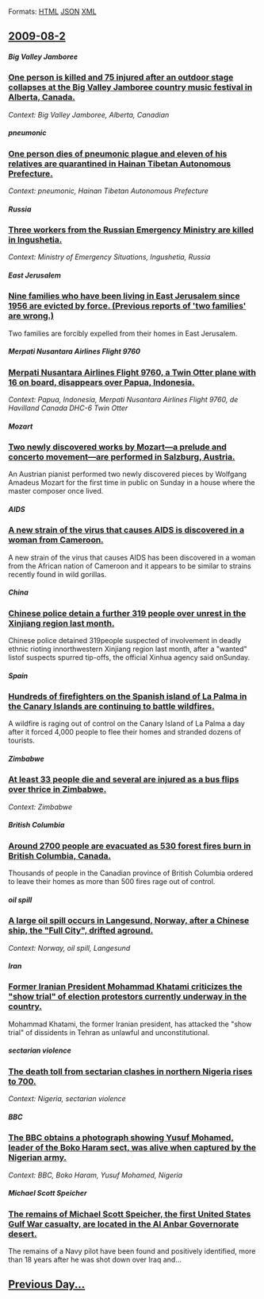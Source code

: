 
Formats: [HTML](2009/08/2/index.html)  [JSON](2009/08/2/index.json)  [XML](2009/08/2/index.xml)  

## [2009-08-2](/news/2009/08/2/index.md)

##### Big Valley Jamboree
### [ One person is killed and 75 injured after an outdoor stage collapses at the Big Valley Jamboree country music festival in Alberta, Canada. ](/news/2009/08/2/one-person-is-killed-and-75-injured-after-an-outdoor-stage-collapses-at-the-big-valley-jamboree-country-music-festival-in-alberta-canada.md)
_Context: Big Valley Jamboree, Alberta, Canadian_

##### pneumonic
### [ One person dies of pneumonic plague and eleven of his relatives are quarantined in Hainan Tibetan Autonomous Prefecture. ](/news/2009/08/2/one-person-dies-of-pneumonic-plague-and-eleven-of-his-relatives-are-quarantined-in-hainan-tibetan-autonomous-prefecture.md)
_Context: pneumonic, Hainan Tibetan Autonomous Prefecture_

##### Russia
### [ Three workers from the Russian Emergency Ministry are killed in Ingushetia. ](/news/2009/08/2/three-workers-from-the-russian-emergency-ministry-are-killed-in-ingushetia.md)
_Context: Ministry of Emergency Situations, Ingushetia, Russia_

##### East Jerusalem
### [ Nine families who have been living in East Jerusalem since 1956 are evicted by force. (Previous reports of 'two families' are wrong.) ](/news/2009/08/2/nine-families-who-have-been-living-in-east-jerusalem-since-1956-are-evicted-by-force-previous-reports-of-two-families-are-wrong.md)
Two families are forcibly expelled from their homes in East Jerusalem.

##### Merpati Nusantara Airlines Flight 9760
### [ Merpati Nusantara Airlines Flight 9760, a Twin Otter plane with 16 on board, disappears over Papua, Indonesia. ](/news/2009/08/2/merpati-nusantara-airlines-flight-9760-a-twin-otter-plane-with-16-on-board-disappears-over-papua-indonesia.md)
_Context: Papua, Indonesia, Merpati Nusantara Airlines Flight 9760, de Havilland Canada DHC-6 Twin Otter_

##### Mozart
### [ Two newly discovered works by Mozart&mdash;a prelude and concerto movement&mdash;are performed in Salzburg, Austria. ](/news/2009/08/2/two-newly-discovered-works-by-mozart-mdash-a-prelude-and-concerto-movement-mdash-are-performed-in-salzburg-austria.md)
An Austrian pianist performed two newly discovered pieces by Wolfgang Amadeus Mozart for the first time in public on Sunday in a house where the master composer once lived.

##### AIDS
### [ A new strain of the virus that causes AIDS is discovered in a woman from Cameroon. ](/news/2009/08/2/a-new-strain-of-the-virus-that-causes-aids-is-discovered-in-a-woman-from-cameroon.md)
A new strain of the virus that causes AIDS has been discovered in a woman from the African nation of Cameroon and it appears to be similar to strains recently found in wild gorillas.

##### China
### [ Chinese police detain a further 319 people over unrest in the Xinjiang region last month. ](/news/2009/08/2/chinese-police-detain-a-further-319-people-over-unrest-in-the-xinjiang-region-last-month.md)
Chinese police detained 319people suspected of involvement in deadly ethnic rioting innorthwestern Xinjiang region last month, after a &quot;wanted&quot; listof suspects spurred tip-offs, the official Xinhua agency said onSunday.

##### Spain
### [ Hundreds of firefighters on the Spanish island of La Palma in the Canary Islands are continuing to battle wildfires. ](/news/2009/08/2/hundreds-of-firefighters-on-the-spanish-island-of-la-palma-in-the-canary-islands-are-continuing-to-battle-wildfires.md)
A wildfire is raging out of control on the Canary Island of La Palma a day after it forced 4,000 people to flee their homes and stranded dozens of tourists.

##### Zimbabwe
### [ At least 33 people die and several are injured as a bus flips over thrice in Zimbabwe. ](/news/2009/08/2/at-least-33-people-die-and-several-are-injured-as-a-bus-flips-over-thrice-in-zimbabwe.md)
_Context: Zimbabwe_

##### British Columbia
### [ Around 2700 people are evacuated as 530 forest fires burn in British Columbia, Canada. ](/news/2009/08/2/around-2700-people-are-evacuated-as-530-forest-fires-burn-in-british-columbia-canada.md)
Thousands of people in the Canadian province of British Columbia ordered to leave their homes as more than 500 fires rage out of control.

##### oil spill
### [ A large oil spill occurs in Langesund, Norway, after a Chinese ship, the "Full City", drifted aground. ](/news/2009/08/2/a-large-oil-spill-occurs-in-langesund-norway-after-a-chinese-ship-the-full-city-drifted-aground.md)
_Context: Norway, oil spill, Langesund_

##### Iran
### [ Former Iranian President Mohammad Khatami criticizes the "show trial" of election protestors currently underway in the country. ](/news/2009/08/2/former-iranian-president-mohammad-khatami-criticizes-the-show-trial-of-election-protestors-currently-underway-in-the-country.md)
Mohammad Khatami, the former Iranian president, has attacked the &quot;show trial&quot; of dissidents in Tehran as unlawful and unconstitutional.

##### sectarian violence
### [ The death toll from sectarian clashes in northern Nigeria rises to 700. ](/news/2009/08/2/the-death-toll-from-sectarian-clashes-in-northern-nigeria-rises-to-700.md)
_Context: Nigeria, sectarian violence_

##### BBC
### [ The BBC obtains a photograph showing Yusuf Mohamed, leader of the Boko Haram sect, was alive when captured by the Nigerian army. ](/news/2009/08/2/the-bbc-obtains-a-photograph-showing-yusuf-mohamed-leader-of-the-boko-haram-sect-was-alive-when-captured-by-the-nigerian-army.md)
_Context: BBC, Boko Haram, Yusuf Mohamed, Nigeria_

##### Michael Scott Speicher
### [ The remains of Michael Scott Speicher, the first United States Gulf War casualty, are located in the Al Anbar Governorate desert. ](/news/2009/08/2/the-remains-of-michael-scott-speicher-the-first-united-states-gulf-war-casualty-are-located-in-the-al-anbar-governorate-desert.md)
The remains of a Navy pilot have been found and positively identified, more than 18 years after he was shot down over Iraq and&hellip;

## [Previous Day...](/news/2009/08/1/index.md)

